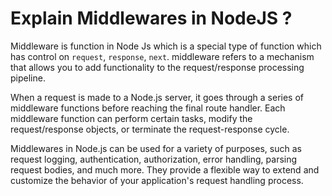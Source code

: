 # Explain Middlewares in NodeJS ?

Middleware is function in Node Js which is a special type of function which has control 
on `request`, `response`, `next`. middleware refers to a mechanism that allows you to 
add functionality to the request/response processing pipeline. 

When a request is made to a Node.js server, it goes through a series of middleware 
functions before reaching the final route handler. Each middleware function can perform 
certain tasks, modify the request/response objects, or terminate the request-response 
cycle.

Middlewares in Node.js can be used for a variety of purposes, such as request logging, 
authentication, authorization, error handling, parsing request bodies, and much more. 
They provide a flexible way to extend and customize the behavior of your application's 
request handling process.

<!-- Please check the index.js file where i demonstrated the self define middleware.
     There are bunch of inbuilt middleware to use. -->